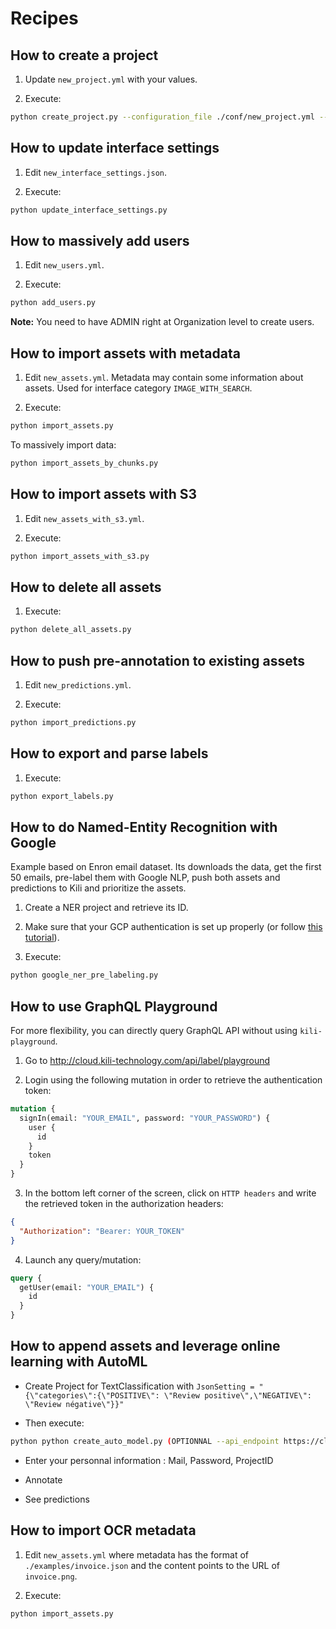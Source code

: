 # Recipes

## How to create a project

1. Update `new_project.yml` with your values.

2. Execute:

```bash
python create_project.py --configuration_file ./conf/new_project.yml --graphql_client https://cloud.kili-technology.com/api/label/graphql
```

## How to update interface settings

1. Edit `new_interface_settings.json`.

2. Execute:

```bash
python update_interface_settings.py
```

## How to massively add users

1. Edit `new_users.yml`.

2. Execute:

```bash
python add_users.py
```

**Note:** You need to have ADMIN right at Organization level to create users.

## How to import assets with metadata

1. Edit `new_assets.yml`. Metadata may contain some information about assets. Used for interface category `IMAGE_WITH_SEARCH`.

2. Execute:

```bash
python import_assets.py
```

To massively import data:

```bash
python import_assets_by_chunks.py
```

## How to import assets with S3

1. Edit `new_assets_with_s3.yml`.

2. Execute:

```bash
python import_assets_with_s3.py
```

## How to delete all assets

1. Execute:

```bash
python delete_all_assets.py
```

## How to push pre-annotation to existing assets

1. Edit `new_predictions.yml`.

2. Execute:

```bash
python import_predictions.py
```

## How to export and parse labels

1. Execute:

```bash
python export_labels.py
```

## How to do Named-Entity Recognition with Google

Example based on Enron email dataset. Its downloads the data, get the first 50 emails, pre-label them with Google NLP, push both assets and predictions to Kili and prioritize the assets.

1. Create a NER project and retrieve its ID.

2. Make sure that your GCP authentication is set up properly (or follow [this tutorial](https://cloud.google.com/natural-language/docs/reference/libraries)).

3. Execute:

```bash
python google_ner_pre_labeling.py
```

## How to use GraphQL Playground

For more flexibility, you can directly query GraphQL API without using
`kili-playground`.

1. Go to http://cloud.kili-technology.com/api/label/playground

2. Login using the following mutation in order to retrieve the authentication token:

```graphql
mutation {
  signIn(email: "YOUR_EMAIL", password: "YOUR_PASSWORD") {
    user {
      id
    }
    token
  }
}
```

3. In the bottom left corner of the screen, click on `HTTP headers` and write
   the retrieved token in the authorization headers:

```json
{
  "Authorization": "Bearer: YOUR_TOKEN"
}
```

4. Launch any query/mutation:

```graphql
query {
  getUser(email: "YOUR_EMAIL") {
    id
  }
}
```

## How to append assets and leverage online learning with AutoML

- Create Project for TextClassification with `JsonSetting = "{\"categories\":{\"POSITIVE\": \"Review positive\",\"NEGATIVE\": \"Review négative\"}}"`

- Then execute:

```bash
python python create_auto_model.py (OPTIONNAL --api_endpoint https://cloud.kili-technology.com/api/label/graphql)
```

- Enter your personnal information : Mail, Password, ProjectID

- Annotate

- See predictions

## How to import OCR metadata

1. Edit `new_assets.yml` where metadata has the format of `./examples/invoice.json` and the content points to the URL of `invoice.png`.

2. Execute:

```bash
python import_assets.py
```
